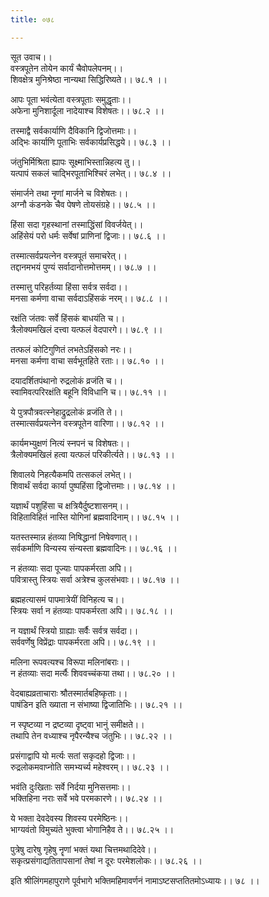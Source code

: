 ```yaml
---
title: ०७८

---
```

सूत उवाच।।  
वस्त्रपूतेन तोयेन कार्यं चैवोपलेपनम्।।  
शिवक्षेत्र मुनिश्रेष्ठा नान्यथा सिद्धिरिष्यते।। ७८.१ ।।  
  
आपः पूता भवंत्येता वस्त्रपूताः समुद्धृताः।।  
अफेना मुनिशार्दूला नादेयाश्च विशेषतः।। ७८.२ ।।  
  
तस्माद्वै सर्वकार्याणि दैविकानि द्विजोत्तमाः।।  
अद्भिः कार्याणि पूताभिः सर्वकार्यप्रसिद्धये।। ७८.३ ।।  
  
जंतुभिर्मिश्रिता ह्यापः सूक्ष्माभिस्तान्निहत्य तु।।  
यत्पापं सकलं चाद्भिरपूताभिश्चिरं लभेत्।। ७८.४ ।।  
  
संमार्जने तथा नॄणां मार्जने च विशेषतः।।  
अग्नौ कंडनके चैव पेषणे तोयसंग्रहे।। ७८.५ ।।  
  
हिंसा सदा गृहस्थानां तस्माद्धिंसां विवर्जयेत्।।  
अहिंसेयं परो धर्मः सर्वेषां प्राणिनां द्विजाः।। ७८.६ ।।  
  
तस्मात्सर्वप्रयत्नेन वस्त्रपूतं समाचरेत्।।  
तद्दानमभयं पुण्यं सर्वादानोत्तमोत्तमम्।। ७८.७ ।।  
  
तस्मात्तु परिहर्तव्या हिंसा सर्वत्र सर्वदा।।  
मनसा कर्मणा वाचा सर्वदाऽहिंसकं नरम्।। ७८.८ ।।  
  
रक्षंति जंतवः सर्वे हिंसकं बाधयंति च।।  
त्रैलोक्यमखिलं दत्त्वा यत्फलं वेदपारगे।। ७८.९ ।।  
  
तत्फलं कोटिगुणितं लभतेऽहिंसको नरः।।  
मनसा कर्मणा वाचा सर्वभूतहिते रताः।। ७८.१० ।।  
  
दयादर्शितपंथानो रुद्रलोकं व्रजंति च।।  
स्वामिवत्परिरक्षंति बहूनि विविधानि च।। ७८.११ ।।  
  
ये पुत्रपौत्रवत्स्नेहाद्रुद्रलोकं व्रजंति ते।।  
तस्मात्सर्वप्रयत्नेन वस्त्रपूतेन वारिणा।। ७८.१२ ।।  
  
कार्यमभ्युक्षणं नित्यं स्नपनं च विशेषतः।।  
त्रैलोक्यमखिलं हत्वा यत्फलं परिकीर्त्यते।। ७८.१३ ।।  
  
शिवालये निहत्यैकमपि तत्सकलं लभेत्।।  
शिवार्थं सर्वदा कार्या पुष्पहिंसा द्विजोत्तमाः।। ७८.१४ ।।  
  
यज्ञार्थं पशुहिंसा च क्षत्रियैर्दुष्टशासनम्।।  
विहिताविहितं नास्ति योगिनां ब्रह्मवादिनाम्।। ७८.१५ ।।  
  
यतस्तस्मान्न हंतव्या निषिद्धानां निषेवणात्।।  
सर्वकर्माणि विन्यस्य संन्यस्ता ब्रह्मवादिनः।। ७८.१६ ।।  
  
न हंतव्याः सदा पूज्याः पापकर्मरता अपि।।  
पवित्रास्तु स्त्रियः सर्वा अत्रेश्च कुलसंभवाः।। ७८.१७ ।।  
  
ब्रह्महत्यासमं पापमात्रेयीं विनिहत्य च।।  
स्त्रियः सर्वा न हंतव्याः पापकर्मरता अपि।। ७८.१८ ।।  
  
न यज्ञार्थं स्त्रियो ग्राह्याः सर्वैः सर्वत्र सर्वदा।।  
सर्ववर्णेषु विप्रेंद्राः पापकर्मरता अपि।। ७८.१९ ।।  
  
मलिना रूपवत्यश्च विरूपा मलिनांबराः।।  
न हंतव्याः सदा मर्त्यैः शिववच्चंकया तथा।। ७८.२० ।।  
  
वेदबाह्यव्रताचाराः श्रौतस्मार्तबहिष्कृताः।।  
पाषंडिन इति ख्याता न संभाष्या द्विजातिभिः।। ७८.२१ ।।  
  
न स्पृष्टव्या न द्रष्टव्या दृष्ट्वा भानुं समीक्षते।।  
तथापि तेन वध्याश्च नृपैरन्यैश्च जंतुभिः।। ७८.२२ ।।  
  
प्रसंगाद्वापि यो मर्त्यः सतां सकृदहो द्विजाः।।  
रुद्रलोकमवाप्नोति समभ्यर्च्य महेश्वरम्।। ७८.२३ ।।  
  
भवंति दुःखिताः सर्वे निर्दया मुनिसत्तमाः।।  
भक्तिहिना नराः सर्वे भवे परमकारणे।। ७८.२४ ।।  
  
ये भक्ता देवदेवस्य शिवस्य परमेष्ठिनः।।  
भाग्यवंतो विमुच्यंते भुक्त्वा भोगानिहैव ते।। ७८.२५ ।।  
  
पुत्रेषु दारेषु गृहेषु नॄणां भक्तं यथा चित्तमथादिदेवे।।  
सकृत्प्रसंगाद्यतितापसानां तेषां न दूरः परमेशलोकः।। ७८.२६ ।।  
  
इति श्रीलिंगमहापुराणे पूर्वभागे भक्तिमहिमावर्णनं नामाऽष्टसप्ततितमोऽध्यायः।। ७८ ।।